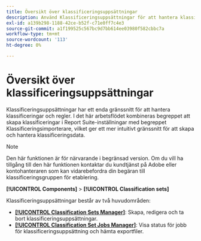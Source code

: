 ```yaml
---
title: Översikt över klassificeringsuppsättningar
description: Använd Klassificeringsuppsättningar för att hantera klassificeringsdata.
exl-id: a139b298-1188-42ce-b52f-c71e0ff7c4e3
source-git-commit: a1f199525c567bc9d7bb614ee03980f582cbbc7a
workflow-type: tm+mt
source-wordcount: '113'
ht-degree: 0%

---
```


# Översikt över klassificeringsuppsättningar

Klassificeringsuppsättningar har ett enda gränssnitt för att hantera klassificeringar och regler. I det här arbetsflödet kombineras begreppet att skapa klassificeringar i Report Suite-inställningar med begreppet Klassificeringsimporterare, vilket ger ett mer intuitivt gränssnitt för att skapa och hantera klassificeringsdata.

>[!NOTE]
>
>Den här funktionen är för närvarande i begränsad version. Om du vill ha tillgång till den här funktionen kontaktar du kundtjänst på Adobe eller kontohanteraren som kan vidarebefordra din begäran till klassificeringsgruppen för etablering.

**[!UICONTROL Components]** > **[!UICONTROL Classification sets]**

Klassificeringsuppsättningar består av två huvudområden:

* [**[!UICONTROL Classification Sets Manager]**](set-manager.md): Skapa, redigera och ta bort klassificeringsuppsättningar.
* [**[!UICONTROL Classification Set Jobs Manager]**](job-manager.md): Visa status för jobb för klassificeringsuppsättning och hämta exportfiler.
